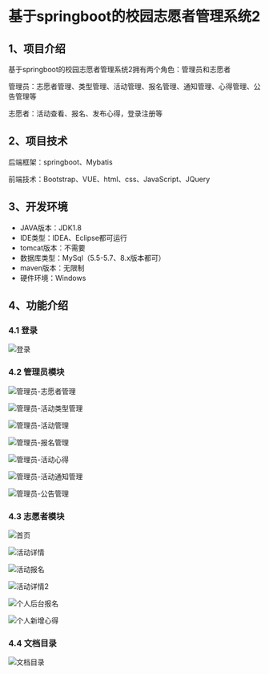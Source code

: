 # 基于springboot的校园志愿者管理系统2



## 1、项目介绍

基于springboot的校园志愿者管理系统2拥有两个角色：管理员和志愿者

管理员：志愿者管理、类型管理、活动管理、报名管理、通知管理、心得管理、公告管理等

志愿者：活动查看、报名、发布心得，登录注册等


## 2、项目技术

后端框架：springboot、Mybatis

前端技术：Bootstrap、VUE、html、css、JavaScript、JQuery

## 3、开发环境

- JAVA版本：JDK1.8
- IDE类型：IDEA、Eclipse都可运行
- tomcat版本：不需要
- 数据库类型：MySql（5.5-5.7、8.x版本都可） 
- maven版本：无限制
- 硬件环境：Windows


## 4、功能介绍

### 4.1 登录

![登录](https://project-images-1256969109.cos.ap-chongqing.myqcloud.com/%20Typora-Images/202309281552783.jpg)

### 4.2 管理员模块

![管理员-志愿者管理](https://project-images-1256969109.cos.ap-chongqing.myqcloud.com/%20Typora-Images/202309281552962.jpg)

![管理员-活动类型管理](https://project-images-1256969109.cos.ap-chongqing.myqcloud.com/%20Typora-Images/202309281552599.jpg)

![管理员-活动管理](https://project-images-1256969109.cos.ap-chongqing.myqcloud.com/%20Typora-Images/202309281552945.jpg)

![管理员-报名管理](https://project-images-1256969109.cos.ap-chongqing.myqcloud.com/%20Typora-Images/202309281552005.jpg)

![管理员-活动心得](https://project-images-1256969109.cos.ap-chongqing.myqcloud.com/%20Typora-Images/202309281552012.jpg)

![管理员-活动通知管理](https://project-images-1256969109.cos.ap-chongqing.myqcloud.com/%20Typora-Images/202309281552300.jpg)

![管理员-公告管理](https://project-images-1256969109.cos.ap-chongqing.myqcloud.com/%20Typora-Images/202309281552051.jpg)



### 4.3 志愿者模块

![首页](https://project-images-1256969109.cos.ap-chongqing.myqcloud.com/%20Typora-Images/202309281552192.jpg)

![活动详情](https://project-images-1256969109.cos.ap-chongqing.myqcloud.com/%20Typora-Images/202309281552777.jpg)

![活动报名](https://project-images-1256969109.cos.ap-chongqing.myqcloud.com/%20Typora-Images/202309281553962.jpg)

![活动详情2](https://project-images-1256969109.cos.ap-chongqing.myqcloud.com/%20Typora-Images/202309281553573.jpg)

![个人后台报名](https://project-images-1256969109.cos.ap-chongqing.myqcloud.com/%20Typora-Images/202309281553563.jpg)

![个人新增心得](https://project-images-1256969109.cos.ap-chongqing.myqcloud.com/%20Typora-Images/202309281553690.jpg)

### 4.4 文档目录

![文档目录](https://project-images-1256969109.cos.ap-chongqing.myqcloud.com/%20Typora-Images/202309281552167.jpg)








